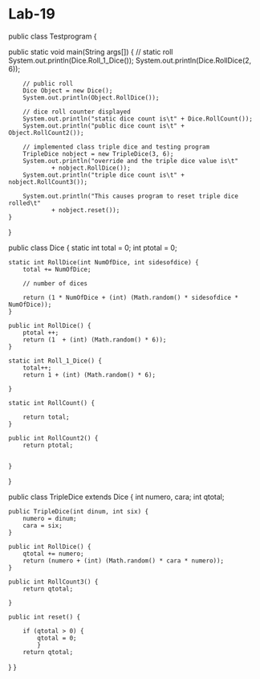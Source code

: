 Lab-19
======
public class Testprogram {

  public static void main(String args[]) {
		// static roll
		System.out.println(Dice.Roll_1_Dice());
		System.out.println(Dice.RollDice(2, 6));

		// public roll
		Dice Object = new Dice();
		System.out.println(Object.RollDice());

		// dice roll counter displayed
		System.out.println("static dice count is\t" + Dice.RollCount());
		System.out.println("public dice count is\t" + Object.RollCount2());

		// implemented class triple dice and testing program
		TripleDice nobject = new TripleDice(3, 6);
		System.out.println("override and the triple dice value is\t"
				+ nobject.RollDice());
		System.out.println("triple dice count is\t" + nobject.RollCount3());

		System.out.println("This causes program to reset triple dice rolled\t"
				+ nobject.reset());
	}
}



public class Dice {
  static int total = 0;
	int ptotal = 0;
	

	static int RollDice(int NumOfDice, int sidesofdice) {
		total += NumOfDice;

		// number of dices

		return (1 * NumOfDice + (int) (Math.random() * sidesofdice * NumOfDice));
	}

	public int RollDice() {
		ptotal ++;
		return (1  + (int) (Math.random() * 6));
	}
	 
	static int Roll_1_Dice() {
		total++;
		return 1 + (int) (Math.random() * 6);

	}

	static int RollCount() {

		return total;
	}

	public int RollCount2() {
		return ptotal;
		

	}
}




public class TripleDice extends Dice {
  int numero, cara;
	int qtotal;

	public TripleDice(int dinum, int six) {
		numero = dinum;
		cara = six;
	}

	public int RollDice() {
		qtotal += numero;
		return (numero + (int) (Math.random() * cara * numero));
	}

	public int RollCount3() {
		return qtotal;

	}

	public int reset() {
		
		if (qtotal > 0) {
			qtotal = 0;
			}
		return qtotal;
}
	}
